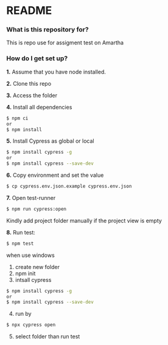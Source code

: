 # README #

### What is this repository for? ###

This is repo use for assigment test on Amartha

### How do I get set up? ###

**1.** Assume that you have node installed.

**2.** Clone this repo

**3.** Access the folder

**4.** Install all dependencies
```sh
$ npm ci
or
$ npm install
```

**5.** Install Cypress as global or local
```sh
$ npm install cypress -g
or
$ npm install cypress --save-dev
```

**6.** Copy environment and set the value
```sh
$ cp cypress.env.json.example cypress.env.json
```

**7.** Open test-runner
```sh
$ npm run cypress:open
```
Kindly add project folder manually if the project view is empty

**8.** Run test:
```sh
$ npm test
```

when use windows
1. create new folder
2. npm init
3. intsall cypress
 ```sh
$ npm install cypress -g
or
$ npm install cypress --save-dev
```
4. run by 
```sh
$ npx cypress open
```
5. select folder than run test
